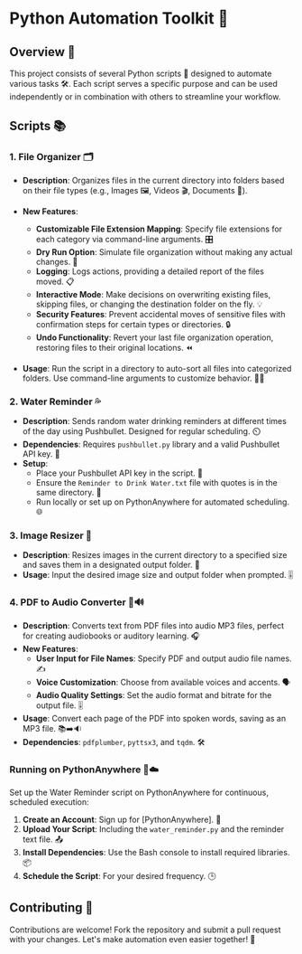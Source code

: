 # Python Automation Toolkit 🚀

## Overview 🌟

This project consists of several Python scripts 📜 designed to automate various tasks 🛠️. Each script serves a specific purpose and can be used independently or in combination with others to streamline your workflow.

## Scripts 📚

### 1. File Organizer 🗂️

- **Description**: Organizes files in the current directory into folders based on their file types (e.g., Images 🖼️, Videos 🎬, Documents 📄).
- **New Features**:
  - **Customizable File Extension Mapping**: Specify file extensions for each category via command-line arguments. 🎛️
  - **Dry Run Option**: Simulate file organization without making any actual changes. 🔄
  - **Logging**: Logs actions, providing a detailed report of the files moved. 📋
  - **Interactive Mode**: Make decisions on overwriting existing files, skipping files, or changing the destination folder on the fly. 💡
  - **Security Features**: Prevent accidental moves of sensitive files with confirmation steps for certain types or directories. 🔒
  - **Undo Functionality**: Revert your last file organization operation, restoring files to their original locations. ⏪

- **Usage**: Run the script in a directory to auto-sort all files into categorized folders. Use command-line arguments to customize behavior. 🏃‍♂️

### 2. Water Reminder 💦

- **Description**: Sends random water drinking reminders at different times of the day using Pushbullet. Designed for regular scheduling. ⏲️
- **Dependencies**: Requires `pushbullet.py` library and a valid Pushbullet API key. 🔑
- **Setup**:
  - Place your Pushbullet API key in the script. 🔐
  - Ensure the `Reminder to Drink Water.txt` file with quotes is in the same directory. 📝
  - Run locally or set up on PythonAnywhere for automated scheduling. 🌐

### 3. Image Resizer 📸

- **Description**: Resizes images in the current directory to a specified size and saves them in a designated output folder. 🔄
- **Usage**: Input the desired image size and output folder when prompted. 🎚️

### 4. PDF to Audio Converter 📖🔊

- **Description**: Converts text from PDF files into audio MP3 files, perfect for creating audiobooks or auditory learning. 🎧
- **New Features**:
  - **User Input for File Names**: Specify PDF and output audio file names. ✍️
  - **Voice Customization**: Choose from available voices and accents. 🗣️
  - **Audio Quality Settings**: Set the audio format and bitrate for the output file. 🎚️
- **Usage**: Convert each page of the PDF into spoken words, saving as an MP3 file. 📚➡️🔉
- **Dependencies**: `pdfplumber`, `pyttsx3`, and `tqdm`. 🛠️

### Running on PythonAnywhere 🐍☁️

Set up the Water Reminder script on PythonAnywhere for continuous, scheduled execution:

1. **Create an Account**: Sign up for [PythonAnywhere]. 📝
2. **Upload Your Script**: Including the `water_reminder.py` and the reminder text file. 📤
3. **Install Dependencies**: Use the Bash console to install required libraries. 📦
4. **Schedule the Script**: For your desired frequency. 🕒

## Contributing 🤝

Contributions are welcome! Fork the repository and submit a pull request with your changes. Let's make automation even easier together! 💪
